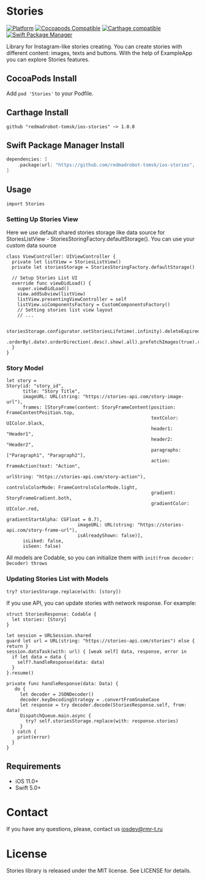 # Stories
[![Platform](https://img.shields.io/cocoapods/p/Stories.svg?style=flat)](https://github.com/redmadrobot-tomsk/ios-stories)
[![Cocoapods Compatible](https://img.shields.io/cocoapods/v/Stories.svg)](https://cocoapods.org/pods/Stories)
[![Carthage compatible](https://img.shields.io/badge/Carthage-compatible-4BC51D.svg?style=flat)](https://github.com/Carthage/Carthage)
[![Swift Package Manager](https://img.shields.io/badge/Swift_Package_Manager-compatible-orange)](https://swift.org/package-manager/)

Library for Instagram-like stories creating. 
You can create stories with different content: images, texts and buttons. With the help of ExampleApp you can explore Stories features.

## CocoaPods Install
Add `pod 'Stories'` to your Podfile.

## Carthage Install
```carthage
github "redmadrobot-tomsk/ios-stories" ~> 1.0.0
```

## Swift Package Manager Install
```swift
dependencies: [
    .package(url: "https://github.com/redmadrobot-tomsk/ios-stories", .upToNextMajor(from: "1.0.0"))
]
```

## Usage
`import Stories`

### Setting Up Stories View
Here we use default shared stories storage like data source for StoriesListView - StoriesStoringFactory.defaultStorage(). You can use your custom data source
```
class ViewController: UIViewController {
  private let listView = StoriesListView()
  private let storiesStorage = StoriesStoringFactory.defaultStorage()
  
  // Setup Stories List UI
  override func viewDidLoad() {
    super.viewDidLoad()
    view.addSubview(listView)
    listView.presentingViewController = self
    listView.uiComponentsFactory = CustomComponentsFactory()
    // Setting stories list view layout
    // ...
    
    storiesStorage.configurator.setStoriesLifetime(.infinity).deleteExpiredStories(false)
      .orderBy(.date).orderDirection(.desc).show(.all).prefetchImages(true).reload()
  }
}
```

### Story Model
```
let story =
Story(id: "story_id", 
      title: "Story Title",
      imageURL: URL(string: "https://stories-api.com/story-image-url"),
      frames: [StoryFrame(content: StoryFrameContent(position: FrameContentPosition.top,
                                                     textColor: UIColor.black,
                                                     header1: "Header1",
                                                     header2: "Header2",
                                                     paragraphs: ["Paragraph1", "Paragraph2"],
                                                     action: FrameAction(text: "Action",
                                                                         urlString: "https://stories-api.com/story-action"),
                                                     controlsColorMode: FrameControlsColorMode.light,
                                                     gradient: StoryFrameGradient.both,
                                                     gradientColor: UIColor.red,
                                                     gradientStartAlpha: CGFloat = 0.7),
                          imageURL: URL(string: "https://stories-api.com/story-frame-url"),
                          isAlreadyShown: false)],
      isLiked: false,
      isSeen: false)
```
All models are Codable, so you can initialize them with ```init(from decoder: Decoder) throws```

### Updating Stories List with Models
```
try? storiesStorage.replace(with: [story])
```
If you use API, you can update stories with network response. For example:
```
struct StoriesResponse: Codable {
  let stories: [Story]
}
```

```
let session = URLSession.shared
guard let url = URL(string: "https://stories-api.com/stories") else { return }
session.dataTask(with: url) { [weak self] data, response, error in
  if let data = data {
    self?.handleResponse(data: data)
  }
}.resume()
  
private func handleResponse(data: Data) {
   do {
     let decoder = JSONDecoder()
     decoder.keyDecodingStrategy = .convertFromSnakeCase
     let response = try decoder.decode(StoriesResponse.self, from: data)
     DispatchQueue.main.async {
       try? self.storiesStorage.replace(with: response.stories)
     }
  } catch {
    print(error)
  }
}
```

## Requirements
- iOS 11.0+
- Swift 5.0+

# Contact
If you have any questions, please, contact us iosdev@rmr-t.ru

# License
Stories library is released under the MIT license. See LICENSE for details.
